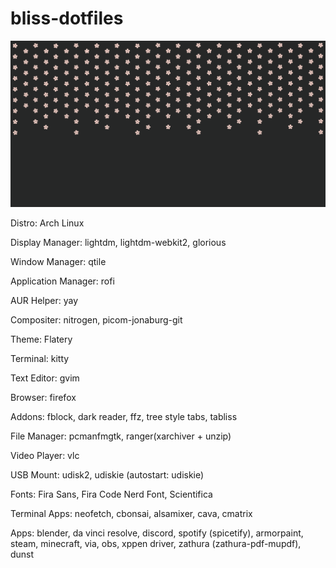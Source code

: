 # bliss-dotfiles

![alt text](https://github.com/Chiivo/bliss-dotfiles/blob/main/SakuraBlissEdit.png?raw=true)

Distro: Arch Linux

Display Manager: lightdm, lightdm-webkit2, glorious

Window Manager: qtile

Application Manager: rofi

AUR Helper: yay

Compositer: nitrogen, picom-jonaburg-git

Theme: Flatery

Terminal: kitty

Text Editor: gvim

Browser: firefox

  Addons: fblock, dark reader, ffz, tree style tabs, tabliss
  
File Manager: pcmanfmgtk, ranger(xarchiver + unzip)

Video Player: vlc

USB Mount: udisk2, udiskie (autostart: udiskie)

Fonts: Fira Sans, Fira Code Nerd Font, Scientifica

Terminal Apps: neofetch, cbonsai, alsamixer, cava, cmatrix

Apps: blender, da vinci resolve, discord, spotify (spicetify), armorpaint, steam, minecraft, via, obs, xppen driver, zathura (zathura-pdf-mupdf), dunst
